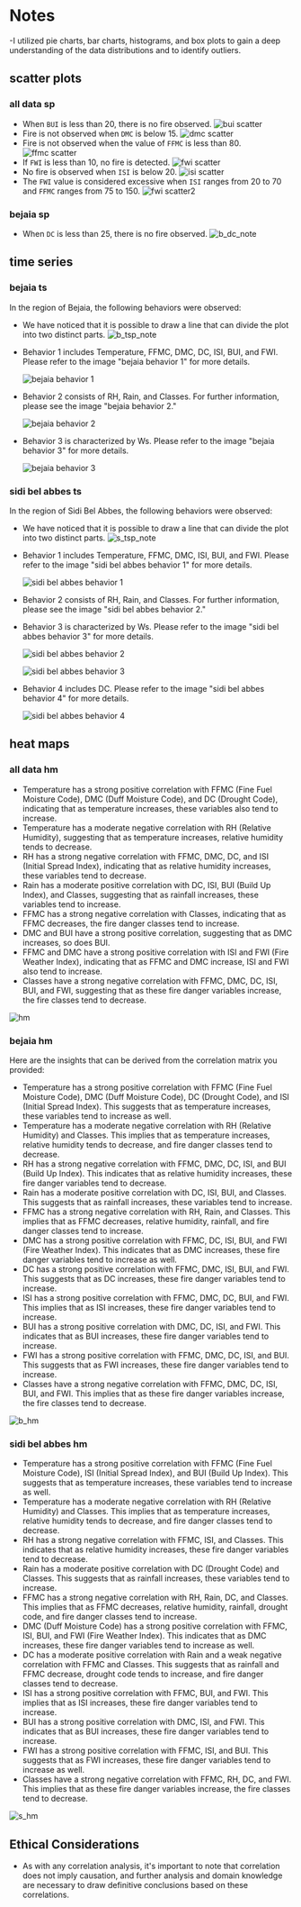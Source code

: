 # Notes

-I utilized pie charts, bar charts, histograms, and box plots to gain a deep understanding of the data distributions and to identify outliers.

## scatter plots

### all data sp

- When `BUI` is less than 20, there is no fire observed.
  ![bui scatter](<bui note.png>)
- Fire is not observed when `DMC` is below 15.
  ![dmc scatter](<dmc note.png>)
- Fire is not observed when the value of `FFMC` is less than 80.
  ![ffmc scatter](<ffmc note.png>)
- If `FWI` is less than 10, no fire is detected.
  ![fwi scatter](<fwi note.png>)
- No fire is observed when `ISI` is below 20.
  ![isi scatter](<isi note.png>)
- The `FWI` value is considered excessive when `ISI` ranges from 20 to 70 and `FFMC` ranges from 75 to 150.
  ![fwi scatter2](<fwi note2.png>)

### bejaia sp

- When `DC` is less than 25, there is no fire observed.
  ![b_dc_note](b_dc_note.png)

## time series

### bejaia ts

In the region of Bejaia, the following behaviors were observed:

- We have noticed that it is possible to draw a line that can divide the plot into two distinct parts.
  ![b_tsp_note](b_tsp_note.png)

- Behavior 1 includes Temperature, FFMC, DMC, DC, ISI, BUI, and FWI. Please refer to the image "bejaia behavior 1" for more details.
  <!-- behavior_1 = [Temperature, FFMC, DMC, DC, ISI, BUI, FWI] -->
  ![bejaia behavior 1](<b_behavior 1.jpg>)
- Behavior 2 consists of RH, Rain, and Classes. For further information, please see the image "bejaia behavior 2."
  <!-- behavior_2 = [RH, Rain, Classes] -->
  ![bejaia behavior 2](<b_behavior 2.jpg>)
- Behavior 3 is characterized by Ws. Please refer to the image "bejaia behavior 3" for more details.
  <!-- behavior_3 = [Ws] -->
  ![bejaia behavior 3](<b_behavior 3.jpg>)

### sidi bel abbes ts

In the region of Sidi Bel Abbes, the following behaviors were observed:

- We have noticed that it is possible to draw a line that can divide the plot into two distinct parts.
  ![s_tsp_note](s_tsp_note.png)

- Behavior 1 includes Temperature, FFMC, DMC, ISI, BUI, and FWI. Please refer to the image "sidi bel abbes behavior 1" for more details.
  <!-- behavior_1 = [Temperature, FFMC, DMC, ISI, BUI, FWI] -->
  ![sidi bel abbes behavior 1](<s_behavior 1.jpg>)
- Behavior 2 consists of RH, Rain, and Classes. For further information, please see the image "sidi bel abbes behavior 2."
- Behavior 3 is characterized by Ws. Please refer to the image "sidi bel abbes behavior 3" for more details.
  <!-- behavior_2 = [RH, Rain, Classes] -->
  ![sidi bel abbes behavior 2](<s_behavior 2.jpg>)
  <!-- behavior_3 = [Ws] -->
  ![sidi bel abbes behavior 3](<s_behavior 3.jpg>)
- Behavior 4 includes DC. Please refer to the image "sidi bel abbes behavior 4" for more details.
  <!-- behavior_4 = [DC] -->
  ![sidi bel abbes behavior 4](<s_behavior 4.jpg>)

## heat maps

### all data hm

- Temperature has a strong positive correlation with FFMC (Fine Fuel Moisture Code), DMC (Duff Moisture Code), and DC (Drought Code), indicating that as temperature increases, these variables also tend to increase.
- Temperature has a moderate negative correlation with RH (Relative Humidity), suggesting that as temperature increases, relative humidity tends to decrease.
- RH has a strong negative correlation with FFMC, DMC, DC, and ISI (Initial Spread Index), indicating that as relative humidity increases, these variables tend to decrease.
- Rain has a moderate positive correlation with DC, ISI, BUI (Build Up Index), and Classes, suggesting that as rainfall increases, these variables tend to increase.
- FFMC has a strong negative correlation with Classes, indicating that as FFMC decreases, the fire danger classes tend to increase.
- DMC and BUI have a strong positive correlation, suggesting that as DMC increases, so does BUI.
- FFMC and DMC have a strong positive correlation with ISI and FWI (Fire Weather Index), indicating that as FFMC and DMC increase, ISI and FWI also tend to increase.
- Classes have a strong negative correlation with FFMC, DMC, DC, ISI, BUI, and FWI, suggesting that as these fire danger variables increase, the fire classes tend to decrease.

![hm](hm.png)

### bejaia hm

Here are the insights that can be derived from the correlation matrix you provided:

- Temperature has a strong positive correlation with FFMC (Fine Fuel Moisture Code), DMC (Duff Moisture Code), DC (Drought Code), and ISI (Initial Spread Index). This suggests that as temperature increases, these variables tend to increase as well.
- Temperature has a moderate negative correlation with RH (Relative Humidity) and Classes. This implies that as temperature increases, relative humidity tends to decrease, and fire danger classes tend to decrease.
- RH has a strong negative correlation with FFMC, DMC, DC, ISI, and BUI (Build Up Index). This indicates that as relative humidity increases, these fire danger variables tend to decrease.
- Rain has a moderate positive correlation with DC, ISI, BUI, and Classes. This suggests that as rainfall increases, these variables tend to increase.
- FFMC has a strong negative correlation with RH, Rain, and Classes. This implies that as FFMC decreases, relative humidity, rainfall, and fire danger classes tend to increase.
- DMC has a strong positive correlation with FFMC, DC, ISI, BUI, and FWI (Fire Weather Index). This indicates that as DMC increases, these fire danger variables tend to increase as well.
- DC has a strong positive correlation with FFMC, DMC, ISI, BUI, and FWI. This suggests that as DC increases, these fire danger variables tend to increase.
- ISI has a strong positive correlation with FFMC, DMC, DC, BUI, and FWI. This implies that as ISI increases, these fire danger variables tend to increase.
- BUI has a strong positive correlation with DMC, DC, ISI, and FWI. This indicates that as BUI increases, these fire danger variables tend to increase.
- FWI has a strong positive correlation with FFMC, DMC, DC, ISI, and BUI. This suggests that as FWI increases, these fire danger variables tend to increase.
- Classes have a strong negative correlation with FFMC, DMC, DC, ISI, BUI, and FWI. This implies that as these fire danger variables increase, the fire classes tend to decrease.

![b_hm](b_hm.png)

### sidi bel abbes hm

- Temperature has a strong positive correlation with FFMC (Fine Fuel Moisture Code), ISI (Initial Spread Index), and BUI (Build Up Index). This suggests that as temperature increases, these variables tend to increase as well.
- Temperature has a moderate negative correlation with RH (Relative Humidity) and Classes. This implies that as temperature increases, relative humidity tends to decrease, and fire danger classes tend to decrease.
- RH has a strong negative correlation with FFMC, ISI, and Classes. This indicates that as relative humidity increases, these fire danger variables tend to decrease.
- Rain has a moderate positive correlation with DC (Drought Code) and Classes. This suggests that as rainfall increases, these variables tend to increase.
- FFMC has a strong negative correlation with RH, Rain, DC, and Classes. This implies that as FFMC decreases, relative humidity, rainfall, drought code, and fire danger classes tend to increase.
- DMC (Duff Moisture Code) has a strong positive correlation with FFMC, ISI, BUI, and FWI (Fire Weather Index). This indicates that as DMC increases, these fire danger variables tend to increase as well.
- DC has a moderate positive correlation with Rain and a weak negative correlation with FFMC and Classes. This suggests that as rainfall and FFMC decrease, drought code tends to increase, and fire danger classes tend to decrease.
- ISI has a strong positive correlation with FFMC, BUI, and FWI. This implies that as ISI increases, these fire danger variables tend to increase.
- BUI has a strong positive correlation with DMC, ISI, and FWI. This indicates that as BUI increases, these fire danger variables tend to increase.
- FWI has a strong positive correlation with FFMC, ISI, and BUI. This suggests that as FWI increases, these fire danger variables tend to increase as well.
- Classes have a strong negative correlation with FFMC, RH, DC, and FWI. This implies that as these fire danger variables increase, the fire classes tend to decrease.

![s_hm](s_hm.png)

## Ethical Considerations

- As with any correlation analysis, it's important to note that correlation does not imply causation, and further analysis and domain knowledge are necessary to draw definitive conclusions based on these correlations.
